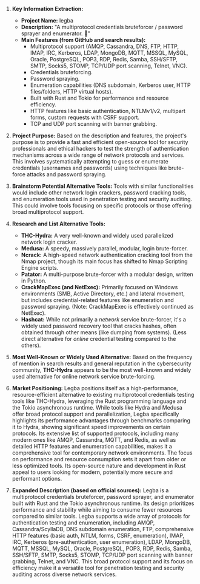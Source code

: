 1.  **Key Information Extraction:**
    *   **Project Name:** legba
    *   **Description:** "A multiprotocol credentials bruteforcer / password sprayer and enumerator. 🥷"
    *   **Main Features (from GitHub and search results):**
        *   Multiprotocol support (AMQP, Cassandra, DNS, FTP, HTTP, IMAP, IRC, Kerberos, LDAP, MongoDB, MQTT, MSSQL, MySQL, Oracle, PostgreSQL, POP3, RDP, Redis, Samba, SSH/SFTP, SMTP, Socks5, STOMP, TCP/UDP port scanning, Telnet, VNC).
        *   Credentials bruteforcing.
        *   Password spraying.
        *   Enumeration capabilities (DNS subdomain, Kerberos user, HTTP files/folders, HTTP virtual hosts).
        *   Built with Rust and Tokio for performance and resource efficiency.
        *   HTTP features like basic authentication, NTLMv1/v2, multipart forms, custom requests with CSRF support.
        *   TCP and UDP port scanning with banner grabbing.

2.  **Project Purpose:**
    Based on the description and features, the project's purpose is to provide a fast and efficient open-source tool for security professionals and ethical hackers to test the strength of authentication mechanisms across a wide range of network protocols and services. This involves systematically attempting to guess or enumerate credentials (usernames and passwords) using techniques like brute-force attacks and password spraying.

3.  **Brainstorm Potential Alternative Tools:**
    Tools with similar functionalities would include other network login crackers, password cracking tools, and enumeration tools used in penetration testing and security auditing. This could involve tools focusing on specific protocols or those offering broad multiprotocol support.

4.  **Research and List Alternative Tools:**

    *   **THC-Hydra:** A very well-known and widely used parallelized network login cracker.
    *   **Medusa:** A speedy, massively parallel, modular, login brute-forcer.
    *   **Ncrack:** A high-speed network authentication cracking tool from the Nmap project, though its main focus has shifted to Nmap Scripting Engine scripts.
    *   **Patator:** A multi-purpose brute-forcer with a modular design, written in Python.
    *   **CrackMapExec (and NetExec):** Primarily focused on Windows environments (SMB, Active Directory, etc.) and lateral movement, but includes credential-related features like enumeration and password spraying. (Note: CrackMapExec is effectively continued as NetExec).
    *   **Hashcat:** While not primarily a *network* service brute-forcer, it's a widely used password recovery tool that cracks hashes, often obtained through other means (like dumping from systems). (Less direct alternative for *online* credential testing compared to the others).

5.  **Most Well-Known or Widely Used Alternative:**
    Based on the frequency of mention in search results and general reputation in the cybersecurity community, **THC-Hydra** appears to be the most well-known and widely used alternative for online network service brute-forcing.

6.  **Market Positioning:**
    Legba positions itself as a high-performance, resource-efficient alternative to existing multiprotocol credentials testing tools like THC-Hydra, leveraging the Rust programming language and the Tokio asynchronous runtime. While tools like Hydra and Medusa offer broad protocol support and parallelization, Legba specifically highlights its performance advantages through benchmarks comparing it to Hydra, showing significant speed improvements on certain protocols. Its extensive list of supported protocols, including many modern ones like AMQP, Cassandra, MQTT, and Redis, as well as detailed HTTP features and enumeration capabilities, makes it a comprehensive tool for contemporary network environments. The focus on performance and resource consumption sets it apart from older or less optimized tools. Its open-source nature and development in Rust appeal to users looking for modern, potentially more secure and performant options.

7.  **Expanded Description (based on official sources):**
    Legba is a multiprotocol credentials bruteforcer, password sprayer, and enumerator built with Rust and the Tokio asynchronous runtime. Its design prioritizes performance and stability while aiming to consume fewer resources compared to similar tools. Legba supports a wide array of protocols for authentication testing and enumeration, including AMQP, Cassandra/ScyllaDB, DNS subdomain enumeration, FTP, comprehensive HTTP features (basic auth, NTLM, forms, CSRF, enumeration), IMAP, IRC, Kerberos (pre-authentication, user enumeration), LDAP, MongoDB, MQTT, MSSQL, MySQL, Oracle, PostgreSQL, POP3, RDP, Redis, Samba, SSH/SFTP, SMTP, Socks5, STOMP, TCP/UDP port scanning with banner grabbing, Telnet, and VNC. This broad protocol support and its focus on efficiency make it a versatile tool for penetration testing and security auditing across diverse network services.